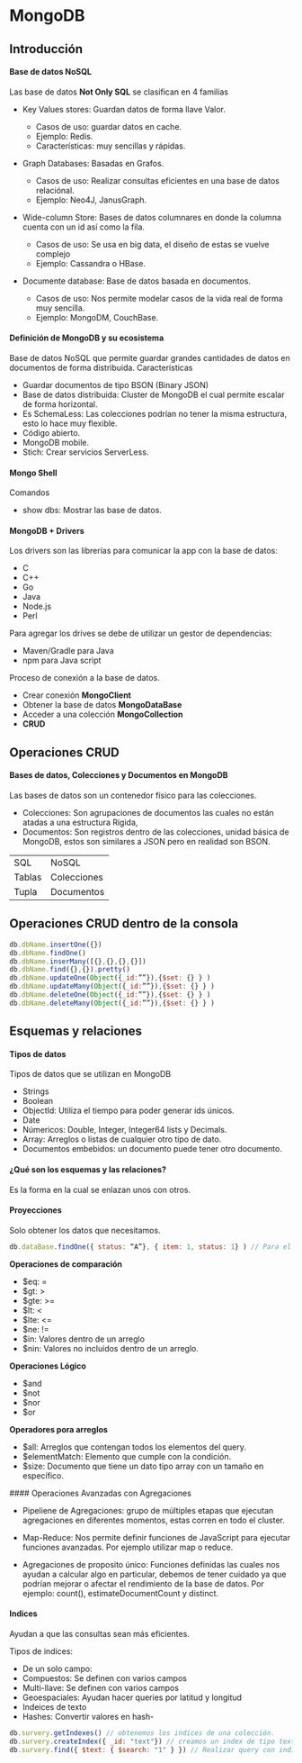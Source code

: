 # MongoDB

## Introducción
#### Base de datos NoSQL
Las base de datos **Not Only SQL** se clasifican en 4 familias
* Key Values stores: Guardan datos de forma llave Valor.
  * Casos de uso: guardar datos en cache. 
  * Ejemplo: Redis.
  * Características: muy sencillas y rápidas. 

* Graph Databases: Basadas en Grafos.
  * Casos de uso: Realizar consultas eficientes en una base de datos relaciónal.
  * Ejemplo: Neo4J, JanusGraph.

* Wide-column Store: Bases de datos columnares en donde la columna cuenta con un id así como la fila. 
  * Casos de uso: Se usa en big data, el diseño de estas se vuelve complejo
  * Ejemplo: Cassandra o HBase.

* Documente database: Base de datos basada en documentos. 
  * Casos de uso: Nos permite modelar casos de la vida real de forma muy sencilla.
  * Ejemplo: MongoDM, CouchBase.

#### Definición de MongoDB y su ecosistema

Base de datos NoSQL que permite guardar grandes cantidades de datos en documentos de forma distribuida.
Características
* Guardar documentos de tipo BSON (Binary JSON)
* Base de datos distribuida: Cluster de MongoDB el cual permite escalar de forma horizontal.
* Es SchemaLess: Las colecciones podrían no tener la misma estructura, esto lo hace muy flexible.
* Código abierto.
* MongoDB mobile.
* Stich: Crear servicios ServerLess.


#### Mongo Shell
Comandos
* show dbs: Mostrar las base de datos.

#### MongoDB + Drivers
Los drivers son las librerías para comunicar la app con la base de datos:
* C
* C++
* Go
* Java
* Node.js
* Perl

Para agregar los drives se debe de utilizar un gestor de dependencias:
* Maven/Gradle para Java
* npm para Java script

Proceso de conexión a la base de datos.
* Crear conexión **MongoClient**
* Obtener la base de datos **MongoDataBase**
* Acceder a una colección **MongoCollection**
* **CRUD**

## Operaciones CRUD
#### Bases de datos, Colecciones y Documentos en MongoDB
Las bases de datos son un contenedor físico para las colecciones.

* Colecciones: Son  agrupaciones de documentos las cuales no están atadas a una estructura
 Rigida,
* Documentos: Son registros dentro de las colecciones, unidad básica de MongoDB, estos son similares a JSON pero en realidad son BSON.

<table>
    <tr>
        <td>SQL</td>
        <td>NoSQL</td>
    </tr>
    <tr>
      <td>Tablas</td>
      <td>Colecciones</td>
    </tr>
    <tr>
      <td>Tupla</td>
      <td>Documentos</td>
    </tr>
</table>


## Operaciones CRUD dentro de la consola
~~~js
db.dbName.insertOne({})
db.dbName.findOne()
db.dbName.inserMany([{},{},{},{}])
db.dbName.find({},{}).pretty()
db.dbName.updateOne(Object({_id:””}),{$set: {} } )
db.dbName.updateMany(Object({_id:””}),{$set: {} } )
db.dbName.deleteOne(Object({_id:””}),{$set: {} } )
db.dbName.deleteMany(Object({_id:””}),{$set: {} } )
~~~
## Esquemas y relaciones
#### Tipos de datos
Tipos de datos que se utilizan en MongoDB
* Strings
* Boolean
* ObjectId: Utiliza el tiempo para poder generar ids únicos.
* Date
* Númericos: Double, Integer, Integer64 lists y Decimals.
* Array:  Arreglos o listas de cualquier otro tipo de dato.
* Documentos embebidos: un documento puede tener otro documento.


#### ¿Qué son los esquemas y las relaciones?
Es la forma en la cual se enlazan unos con otros.

#### Proyecciones
Solo obtener los datos que necesitamos.
~~~js
db.dataBase.findOne({ status: “A”}, { item: 1, status: 1} ) // Para el query solo nos trae item y estatus incluido el _id.
~~~

**Operaciones de comparación**
* $eq: =
* $gt: >
* $gte: >=
* $lt: <
* $lte: <=
* $ne: !=
* $in: Valores dentro de un arreglo
* $nin: Valores no incluidos dentro de un arreglo.

**Operaciones Lógico**
* $and
* $not
* $nor 
* $or

**Operadores pora arreglos**
* $all: Arreglos que contengan todos los elementos del query.
* $elementMatch: Elemento que cumple con la condición.
* $size: Documento que tiene un dato tipo array con un tamaño en específico.

#### Operaciones Avanzadas con Agregaciones

* Pipeliene de Agregaciones: grupo de múltiples etapas que ejecutan agregaciones en diferentes momentos, estas corren en todo el cluster.

* Map-Reduce:  Nos permite definir funciones de JavaScript para ejecutar funciones avanzadas. Por ejemplo utilizar map o reduce.

* Agregaciones de proposito único: Funciones definidas las cuales nos ayudan a calcular algo en particular, debemos de tener cuidado ya que podrían mejorar o afectar el rendimiento de la base de datos. Por ejemplo: count(), estimateDocumentCount y distinct.

#### Indices
Ayudan a que las consultas sean más eficientes.

Tipos de indices:
* De un solo campo:  
* Compuestos: Se definen con varios campos
* Multi-llave: Se definen con varios campos
* Geoespaciales: Ayudan hacer queries por latitud y longitud
* Indeices de texto
* Hashes: Convertir valores en hash-

~~~js
db.survery.getIndexes() // obtenemos los indices de una colección.
db.survery.createIndex({ _id: "text"}) // creamos un index de tipo text
db.survery.find({ $text: { $search: "1" } }) // Realizar query con indice
~~~